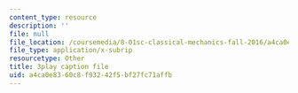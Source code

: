 ```yaml
---
content_type: resource
description: ''
file: null
file_location: /coursemedia/8-01sc-classical-mechanics-fall-2016/a4ca0e8360c8f93242f5bf27fc71affb_jtOxRPQDuJs.srt
file_type: application/x-subrip
resourcetype: Other
title: 3play caption file
uid: a4ca0e83-60c8-f932-42f5-bf27fc71affb
---
```

